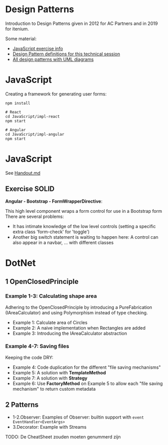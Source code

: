 Design Patterns
===============

Introduction to Design Patterns given in 2012 for AC Partners and in 2019 for itenium.

Some material:  
- [JavaScript exercise info](Handout.md)
- [Design Pattern definitions for this technical session](CheatSheet.md)
- [All design patterns with UML diagrams](designpatterns-cheatsheet.pdf)


JavaScript
==========

Creating a framework for generating user forms:

```
npm install

# React
cd JavaScript/impl-react
npm start

# Angular
cd JavaScript/impl-angular
npm start
```

# JavaScript

See [Handout.md](Handout.md)


## Exercise SOLID

**Angular - Bootstrap - FormWrapperDirective**:  

This high level component wraps a form control for use in a Bootstrap form  
There are several problems:  

- It has intimate knowledge of the low level controls (setting a specific extra class 'form-check' for 'toggle')
- Another big switch statement is waiting to happen here: A control can also appear in a navbar, ... with different classes


DotNet
======

1 OpenClosedPrinciple
---------------------

### Example 1-3: Calculating shape area

Adhering to the OpenClosedPrinciple by introducing a PureFabrication (IAreaCalculator)
and using Polymorphism instead of type checking.

- Example 1: Calculate area of Circles
- Example 2: A naive implementation when Rectangles are added
- Example 3: Introducing the IAreaCalculator abstraction

### Example 4-7: Saving files

Keeping the code DRY:

- Example 4: Code duplication for the different "file saving mechanisms"
- Example 5: A solution with **TemplateMethod**
- Example 7: A solution with **Strategy**
- Example 6: Use **FactoryMethod** on Example 5 to allow each "file saving mechanism" to return custom metadata


2 Patterns
----------

- 1-2.Observer: Examples of Observer: builtin support with `event EventHandler<EventArgs>`
- 3.Decorator: Example with Streams



TODO: De CheatSheet zouden moeten genummerd zijn
